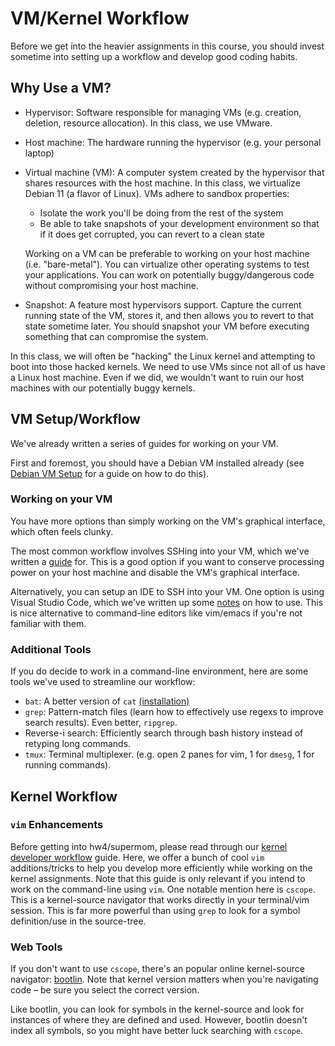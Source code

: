 VM/Kernel Workflow
==================
Before we get into the heavier assignments in this course, you should invest
sometime into setting up a workflow and develop good coding habits.

Why Use a VM?
-------------

- Hypervisor: Software responsible for managing VMs (e.g. creation, deletion,
  resource allocation). In this class, we use VMware.
- Host machine: The hardware running the hypervisor (e.g. your personal laptop)
- Virtual machine (VM): A computer system created by the hypervisor that shares
  resources with the host machine. In this class, we virtualize Debian 11 (a
  flavor of Linux). VMs adhere to sandbox properties:
  - Isolate the work you'll be doing from the rest of the system
  - Be able to take snapshots of your development environment so that if it does
    get corrupted, you can revert to a clean state
  
  Working on a VM can be preferable to working on your host machine (i.e.
  "bare-metal"). You can virtualize other operating systems to test your
  applications. You can work on potentially buggy/dangerous code without
  compromising your host machine.


- Snapshot: A feature most hypervisors support. Capture the current running
  state of the VM, stores it, and then allows you to revert to that state
  sometime later. You should snapshot your VM before executing something that
  can compromise the system.

In this class, we will often be "hacking" the Linux kernel and attempting to
boot into those hacked kernels. We need to use VMs since not all of us have a
Linux host machine. Even if we did, we wouldn't want to ruin our host machines
with our potentially buggy kernels.

VM Setup/Workflow
-----------------
We've already written a series of guides for working on your VM.

First and foremost, you should have a Debian VM installed already (see [Debian
VM Setup](https://cs4118.github.io/dev-guides/debian-vm-setup.html) for a guide
on how to do this).

### Working on your VM
You have more options than simply working on the VM's graphical interface, which
often feels clunky.

The most common workflow involves SSHing into your VM, which we've written a
[guide](https://cs4118.github.io/dev-guides/vm-ssh.html#ssh-into-your-local-vm)
for. This is a good option if you want to conserve processing power on your host
machine and disable the VM's graphical interface. 

Alternatively, you can setup an IDE to SSH into your VM. One option is using
Visual Studio Code, which we've written up some
[notes](https://cs4118.github.io/dev-guides/vm-ssh.html#using-visual-studio-code-optional)
on how to use. This is nice alternative to command-line editors like vim/emacs
if you're not familiar with them.

### Additional Tools
If you do decide to work in a command-line environment, here are some tools
we've used to streamline our workflow:

- `bat`: A better version of `cat`
  [(installation)](https://github.com/sharkdp/bat#on-ubuntu-using-most-recent-deb-packages)
- `grep`: Pattern-match files (learn how to effectively use regexs to improve
  search results). Even better, `ripgrep`.
- Reverse-i search: Efficiently search through bash history instead of retyping
  long commands.
- `tmux`: Terminal multiplexer. (e.g. open 2 panes for vim, 1 for `dmesg`, 1 for
  running commands).

Kernel Workflow
---------------

### `vim` Enhancements

Before getting into hw4/supermom, please read through our [kernel developer
workflow](https://cs4118.github.io/dev-guides/kernel-workflow.html) guide. Here,
we offer a bunch of cool `vim` additions/tricks to help you develop more
efficiently while working on the kernel assignments. Note that this guide is
only relevant if you intend to work on the command-line using `vim`. One notable
mention here is `cscope`. This is a kernel-source navigator that works directly
in your terminal/vim session. This is far more powerful than using `grep` to
look for a symbol definition/use in the source-tree.

### Web Tools

If you don't want to use `cscope`, there's an popular online kernel-source
navigator: [bootlin](https://elixir.bootlin.com/linux/v5.10.57/source). Note
that kernel version matters when you're navigating code – be sure you select the
correct version.

Like bootlin, you can look for symbols in the kernel-source and look for
instances of where they are defined and used. However, bootlin doesn't index all
symbols, so you might have better luck searching with `cscope`.
